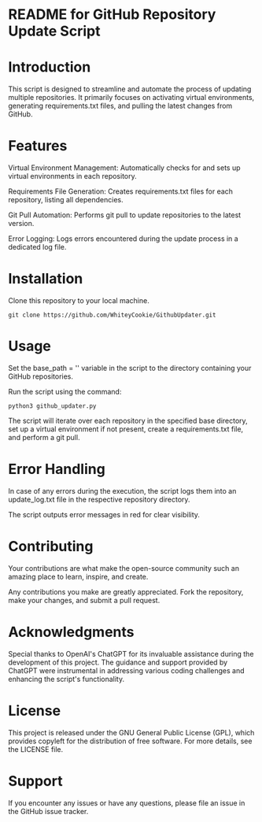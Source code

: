 # README for GitHub Repository Update Script

# Introduction

This script is designed to streamline and automate the process of updating multiple repositories. It primarily focuses on activating virtual environments, 
generating requirements.txt files, and pulling the latest changes from GitHub.

# Features

  Virtual Environment Management: Automatically checks for and sets up virtual environments in each repository.
  
  Requirements File Generation: Creates requirements.txt files for each repository, listing all dependencies.
  
  Git Pull Automation: Performs git pull to update repositories to the latest version.
  
  Error Logging: Logs errors encountered during the update process in a dedicated log file.

# Installation

  Clone this repository to your local machine.

    git clone https://github.com/WhiteyCookie/GithubUpdater.git

# Usage

  Set the base_path = '' variable in the script to the directory containing your GitHub repositories.
  
  Run the script using the command: 
  
    python3 github_updater.py
  
  The script will iterate over each repository in the specified base directory, set up a virtual environment if not present, create a requirements.txt file, and perform a git pull.

# Error Handling

  In case of any errors during the execution, the script logs them into an update_log.txt file in the respective repository directory.
  
  The script outputs error messages in red for clear visibility.

# Contributing

Your contributions are what make the open-source community such an amazing place to learn, inspire, and create. 

Any contributions you make are greatly appreciated. Fork the repository, make your changes, and submit a pull request.

# Acknowledgments

Special thanks to OpenAI's ChatGPT for its invaluable assistance during the development of this project. 
The guidance and support provided by ChatGPT were instrumental in addressing various coding challenges and enhancing the script's functionality.

# License

This project is released under the GNU General Public License (GPL), which provides copyleft for the distribution of free software. For more details, see the LICENSE file.

# Support

If you encounter any issues or have any questions, please file an issue in the GitHub issue tracker.
